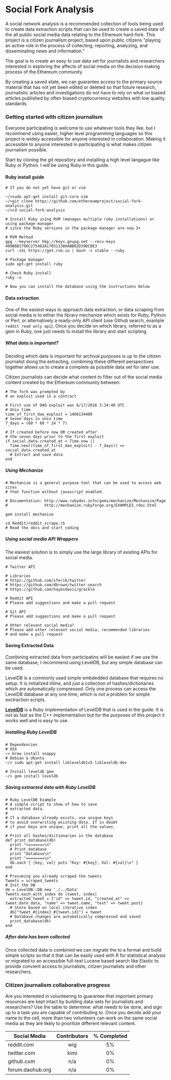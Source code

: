 # Social Fork Analysis
A social network analysis is a recommended collection of tools being used to create data extraction scripts that can be used to create a saved state of the all public social media data relating to the Ethereum hard-fork. This project is a citizen journalism project, based upon public citizens "playing an active role in the process of collecting, reporting, analyzing, and disseminating news and information."

The goal is to create an easy to use data set for journalists and researchers interested in exploring the affects of social media on the decision making process of the Ethereum community.

By creating a saved state, we can guarantee access to the primary source material that has not yet been edited or deleted so that future research, journalistic articles and investigations do not have to rely on what on biased articles published by often biased cryptocurrency websites with low quality standards.

### Getting started with citizen journalism
Everyone participating is welcome to use whatever tools they like, but I recommend using easier, higher level programming languages so this project is widely accessible for anyone interested in collaboration. Making it accessible to anyone interested in participating is what makes citizen journalism possible. 

Start by cloning the git repository and installing a high level langague like Ruby or Python. I will be using Ruby in this guide.

#### Ruby install guide
````
# If you do not yet have git or vim

~/>sudo apt-get install git-core vim
~/>git clone https://github.com/ethereumproject/social-fork-analysis.git
~/>cd social-fork-analysis

# Install Ruby using RVM (manages multiple ruby installations) or using package manager
# since the Ruby versions in the package manager are now 2+

# RVM Method
gpg --keyserver hkp://keys.gnupg.net --recv-keys 409B6B1796C275462A1703113804BB82D39DC0E3
curl -sSL https://get.rvm.io | bash -s stable --ruby

# Package manager
sudo apt-get install ruby

# Check Ruby install
ruby -v

# Now you can install the database using the instructions below
````

#### Data extraction 
One of the easiest ways to approach data extraction, or data scraping from social media is to either the library mechanize which exists for Ruby, Python or Perl, or alternatively a ready-only API client (use Github search, example `reddit read only api`). Once you decide on which library, referred to as a gem in Ruby, one just needs to install the library and start scripting. 

##### What data is important?
Deciding which data is important for archival purposes is up to the citizen journalist doing the extracting, combining these different perspectives together allows us to create a complete as possible data set for later use.

Citizen journalists can decide what content to filter out of the social media content created by the Ethereum community between:

````
# The fork was prompted by
# an exploit used in a contract

# First use of DAO exploit was 6/17/2016 3:34:48 UTC
# Unix time 
time_of_first_dao_exploit = 1466134488
# Seven days in unix time
7_days = (60 * 60 * 24 * 7)

# If created before now OR created after
# the seven days prior to the first exploit
if social_data.created_at < Time.now ||
  Time.new((time_of_first_dao_exploit) - 7_days)) =< social_data.created_at
  # Extract and save data
end
````

##### Using Mechanize
````
# Mechanize is a general purpose tool that can be used to access web sites
# that function without javascript enabled.

# Documentation: http://www.rubydoc.info/gems/mechanize/Mechanize/Page
#                http://mechanize.rubyforge.org/EXAMPLES_rdoc.html

gem install mechanize

cd Reddit/reddit_scrape.rb
# Read the docs and start coding
````

##### Using social media API Wrappers
The easiest solution is to simply use the large library of existing APIs for social media.

````
# Twitter API 

# Libraries
# https://github.com/sferik/twitter
# https://github.com/dbrown/twitter-search
# https://github.com/hayesdavis/grackle

# Reddit API
# Please add suggestions and make a pull request

# Git API
# Please add suggestions and make a pull request

# Other relevant social media? 
# Please add other relevant social media, recommended libraries
# and make a pull request
````

#### Saving Extracted Data
Combining extracted data from participatins will be easiest if we use the same database, I recommend using LevelDB, but any simple database can be used.

LevelDB is a commonly used simple embdedded database that requires no setup. It is initialized inline, and just a collection of hashes/dictionaries which are automatically compressed. Only one process can access the LevelDB database at any one time, which is not a problem for simple exctraction scripts.

**[LevelDB](https://github.com/DAddYE/leveldb)** is a Ruby implementaiton of LevelDB that is used in the guide. It is not as fast as the C++ implementation but for the purposes of this project it works well and is easy to use.

##### Installing Ruby LevelDB

````
# Dependencies 
# OSX
~> brew install snappy
# Debian & Ubuntu
~/> sudo apt-get install libleveldb1v5 libleveldb-dev

# Install leveldb gem
~/> gem install leveldb
````
##### Saving extracted data with Ruby LevelDB

````
# Ruby LevelDB Example 
# A simple script to show of how to save 
# extracted data. 
#
# If a database already exists, use unique keys
# to avoid overwriting existing data. If in doubt
# if your keys are unique, print all the values.

# Print all hashes/dictionaries in the database
def print_database(db)
  print "========\n"
  # Print database
  print "Database\n"
  print "========\n"
  db.each { |key, val| puts "Key: #{key}, Val: #{val}\n" }
end

# Presuming you already scraped the tweets
Tweets = scraped_tweets
# Init the DB
db = LevelDB::DB.new './../Data'
Tweets.each_with_index do |tweet, index|
  extracted_tweet = {"id" => tweet.id, "created_at" => tweet.date_data, "name" => tweet.name, "text" => tweet.post}
  # Store based on local iterative index
  db["tweet_#{index}_#{tweet.id}"] = tweet
  # Database changes are automatically compressed and saved
  print_database(db)
end
````  

##### After data has been collected

Once collected data is combined we can migrate the to a format and build simple scripts so that it that can be easily used with R for statistical analysis or migrated to an accessible full-text Lucene based search like Elastic to provide convient access to journalists, citizen journalists and other researchers.


### Citizen journalism collaborative progress
Are you interested in volunteering to guarantee that important primary resources are kept intact by building data-sets for journalists and researchers? Use the table to determine: what needs to be done, and sign up to a task you are capable of contributing to. Once you decide add your name to the cell, more than two volunteers can work on the same social media as they are likely to prioritize different relevant content.

| Social Media        | Contributors     | % Completed|
| ------------------- |:----------------:|:----------:|
| reddit.com          | wig              | 5%         |
| twitter.com         | kimi             | 0%         |
| github.com          | n/a              | 0%         |
| forum.daohub.org    | n/a              | 0%         |









